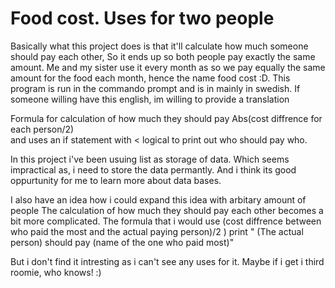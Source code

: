 # Food cost. Uses for two people
Basically what this project does is that it'll calculate how much someone should pay each other, 
So it ends up so both people pay exactly the same amount.  Me and my sister use it every month as so we 
pay equally the same amount for the food each month, hence the name food cost :D. 
This program is run in the commando prompt and is in mainly in swedish. 
If someone willing have this english, im willing to provide a translation

Formula for calculation of how much they should pay Abs(cost diffrence for each person/2)  
and uses an if statement with < logical to print out who should pay who.

In this project i've been usuing list as storage of data. Which seems impractical as, i need to store the data permantly. 
And i think its good oppurtunity for me to learn more about data bases. 

I also have an idea how i could expand this idea with arbitary amount of people 
The calculation of how much they should pay each other becomes a bit more complicated.
The formula that i would use 
(cost diffrence between who paid the most and the actual paying person)/2 )
print " (The actual person)  should pay (name of the one who paid most)"  

But i don't find it intresting as i can't see any uses for it. Maybe if i get i third roomie, who knows! :) 
